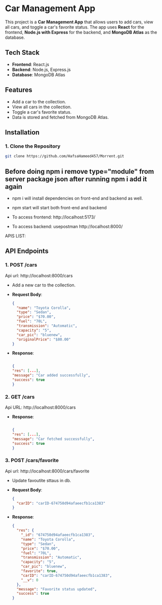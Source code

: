 # Car Management App

This project is a **Car Management App** that allows users to add cars, view all cars, and toggle a car's favorite status. The app uses **React** for the frontend, **Node.js with Express** for the backend, and **MongoDB Atlas** as the database.

## Tech Stack

- **Frontend**: React.js
- **Backend**: Node.js, Express.js
- **Database**: MongoDB Atlas

## Features

- Add a car to the collection.
- View all cars in the collection.
- Toggle a car's favorite status.
- Data is stored and fetched from MongoDB Atlas.

## Installation

### 1. Clone the Repository

```bash
git clone https://github.com/HafsaHameed457/Morrent.git
```

## Before doing npm i remove type="module" from server package json after running npm i add it again

- npm i will install dependencies on front-end and backend as well.

- npm start will start both front-end and backend

- To access frontend: http://localhost:5173/

- To access backend: usepostman http://localhost:8000/

APIS LIST:

## API Endpoints

### 1. POST /cars

Api url: http://localhost:8000/cars

- Add a new car to the collection.
- **Request Body**:

  ```json
  {
    "name": "Toyota Corolla",
    "type": "Sedan",
    "price": "$70.00",
    "fuel": "70L",
    "transmission": "Automatic",
    "capacity": "5",
    "car_pic": "bluenew",
    "originalPrice": "$80.00"
  }
  ```

- **Response**:

  ```json

  {
  "res": [...],
  "message": "Car added successfully",
  "success": true
  }
  ```

### 2. GET /cars

Api URL: http://localhost:8000/cars

- **Response**:

  ```json

  {
  "res": [...],
  "message": "Car fetched successfully",
  "success": true
  }
  ```

### 3. POST /cars/favorite

Api url: http://localhost:8000/cars/favorite

- Update favoutite sttaus in db.
- **Request Body**:

  ```json
  {
    "carID": "carID-674750d94afaeecfb1ca1383"
  }
  ```

- **Response**:
  ```json
  {
    "res": {
      "_id": "674750d94afaeecfb1ca1383",
      "name": "Toyota Corolla",
      "type": "Sedan",
      "price": "$70.00",
      "fuel": "70L",
      "transmission": "Automatic",
      "capacity": "5",
      "car_pic": "bluenew",
      "favorite": true,
      "carID": "carID-674750d94afaeecfb1ca1383",
      "__v": 0
    },
    "message": "Favorite status updated",
    "success": true
  }
  ```
